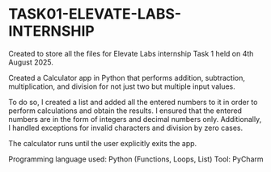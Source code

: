# TASK01-ELEVATE-LABS-INTERNSHIP
Created to store all the files for Elevate Labs internship Task 1 held on 4th August 2025.

Created a Calculator app in Python that performs addition, subtraction, multiplication, and division for not just two but multiple input values.

To do so, I created a list and added all the entered numbers to it in order to perform calculations and obtain the results. I ensured that the entered numbers are in the form of integers and decimal numbers only. Additionally, I handled exceptions for invalid characters and division by zero cases.

The calculator runs until the user explicitly exits the app.

Programming language used: Python (Functions, Loops, List)
Tool: PyCharm

